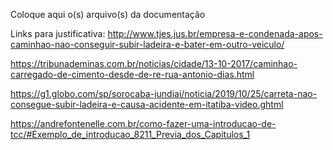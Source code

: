 Coloque aqui o(s) arquivo(s) da documentação


Links para justificativa:
http://www.tjes.jus.br/empresa-e-condenada-apos-caminhao-nao-conseguir-subir-ladeira-e-bater-em-outro-veiculo/

https://tribunademinas.com.br/noticias/cidade/13-10-2017/caminhao-carregado-de-cimento-desde-de-re-rua-antonio-dias.html

https://g1.globo.com/sp/sorocaba-jundiai/noticia/2019/10/25/carreta-nao-consegue-subir-ladeira-e-causa-acidente-em-itatiba-video.ghtml

https://andrefontenelle.com.br/como-fazer-uma-introducao-de-tcc/#Exemplo_de_introducao_8211_Previa_dos_Capitulos_1
